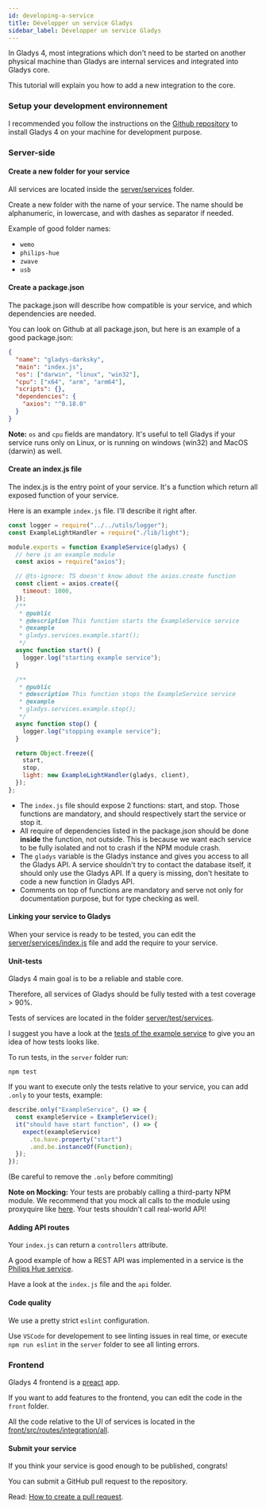 ```yaml
---
id: developing-a-service
title: Développer un service Gladys
sidebar_label: Développer un service Gladys
---
```


In Gladys 4, most integrations which don't need to be started on another physical machine than Gladys are internal services and integrated into Gladys core.

This tutorial will explain you how to add a new integration to the core.

### Setup your development environnement

I recommended you follow the instructions on the [Github repository](https://github.com/GladysAssistant/Gladys) to install Gladys 4 on your machine for development purpose.

### Server-side

#### Create a new folder for your service

All services are located inside the [server/services](https://github.com/GladysAssistant/Gladys/tree/master/server/services) folder.

Create a new folder with the name of your service. The name should be alphanumeric, in lowercase, and with dashes as separator if needed.

Example of good folder names:

- `wemo`
- `philips-hue`
- `zwave`
- `usb`

#### Create a package.json

The package.json will describe how compatible is your service, and which dependencies are needed.

You can look on Github at all package.json, but here is an example of a good package.json:

```json
{
  "name": "gladys-darksky",
  "main": "index.js",
  "os": ["darwin", "linux", "win32"],
  "cpu": ["x64", "arm", "arm64"],
  "scripts": {},
  "dependencies": {
    "axios": "^0.18.0"
  }
}
```

**Note:** `os` and `cpu` fields are mandatory. It's useful to tell Gladys if your service runs only on Linux, or is running on windows (win32) and MacOS (darwin) as well.

#### Create an index.js file

The index.js is the entry point of your service. It's a function which return all exposed function of your service.

Here is an example `index.js` file. I'll describe it right after.

```javascript
const logger = require("../../utils/logger");
const ExampleLightHandler = require("./lib/light");

module.exports = function ExampleService(gladys) {
  // here is an example module
  const axios = require("axios");

  // @ts-ignore: TS doesn't know about the axios.create function
  const client = axios.create({
    timeout: 1000,
  });
  /**
   * @public
   * @description This function starts the ExampleService service
   * @example
   * gladys.services.example.start();
   */
  async function start() {
    logger.log("starting example service");
  }

  /**
   * @public
   * @description This function stops the ExampleService service
   * @example
   * gladys.services.example.stop();
   */
  async function stop() {
    logger.log("stopping example service");
  }

  return Object.freeze({
    start,
    stop,
    light: new ExampleLightHandler(gladys, client),
  });
};
```

- The `index.js` file should expose 2 functions: start, and stop. Those functions are mandatory, and should respectively start the service or stop it.
- All require of dependencies listed in the package.json should be done **inside** the function, not outside. This is because we want each service to be fully isolated and not to crash if the NPM module crash.
- The `gladys` variable is the Gladys instance and gives you access to all the Gladys API. A service shouldn't try to contact the database itself, it should only use the Gladys API. If a query is missing, don't hesitate to code a new function in Gladys API.
- Comments on top of functions are mandatory and serve not only for documentation purpose, but for type checking as well.

#### Linking your service to Gladys

When your service is ready to be tested, you can edit the [server/services/index.js](https://github.com/GladysAssistant/Gladys/blob/master/server/services/index.js) file and add the require to your service.

#### Unit-tests

Gladys 4 main goal is to be a reliable and stable core.

Therefore, all services of Gladys should be fully tested with a test coverage > 90%.

Tests of services are located in the folder [server/test/services](https://github.com/GladysAssistant/Gladys/tree/master/server/test/services).

I suggest you have a look at the [tests of the example service](https://github.com/GladysAssistant/Gladys/tree/master/server/test/services/example) to give you an idea of how tests looks like.

To run tests, in the `server` folder run:

```
npm test
```

If you want to execute only the tests relative to your service, you can add `.only` to your tests, example:

```javascript
describe.only("ExampleService", () => {
  const exampleService = ExampleService();
  it("should have start function", () => {
    expect(exampleService)
      .to.have.property("start")
      .and.be.instanceOf(Function);
  });
});
```

(Be careful to remove the `.only` before commiting)

**Note on Mocking:** Your tests are probably calling a third-party NPM module. We recommend that you mock all calls to the module using proxyquire like [here](https://github.com/GladysAssistant/gladys-4-playground/blob/master/server/test/services/example/index.test.js#L5). Your tests shouldn't call real-world API!

#### Adding API routes

Your `index.js` can return a `controllers` attribute.

A good example of how a REST API was implemented in a service is the [Philips Hue service](https://github.com/GladysAssistant/gladys-4-playground/tree/master/server/services/philips-hue).

Have a look at the `index.js` file and the `api` folder.

#### Code quality

We use a pretty strict `eslint` configuration.

Use `VSCode` for developement to see linting issues in real time, or execute `npm run eslint` in the `server` folder to see all linting errors.

### Frontend

Gladys 4 frontend is a [preact](https://preactjs.com/) app.

If you want to add features to the frontend, you can edit the code in the `front` folder.

All the code relative to the UI of services is located in the [front/src/routes/integration/all](https://github.com/GladysAssistant/gladys-4-playground/tree/master/front/src/routes/integration/all).

#### Submit your service

If you think your service is good enough to be published, congrats!

You can submit a GitHub pull request to the repository.

Read: [How to create a pull request](https://help.github.com/en/articles/creating-a-pull-request).
